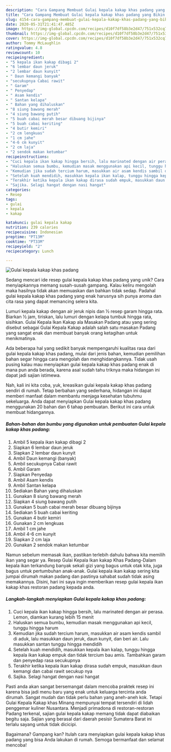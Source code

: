 ```yaml
---
description: "Cara Gampang Membuat Gulai kepala kakap khas padang yang Bikin Ngiler"
title: "Cara Gampang Membuat Gulai kepala kakap khas padang yang Bikin Ngiler"
slug: 4154-cara-gampang-membuat-gulai-kepala-kakap-khas-padang-yang-bikin-ngiler
date: 2020-05-31T21:41:47.485Z
image: https://img-global.cpcdn.com/recipes/d10f7df58b3e2d47/751x532cq70/gulai-kepala-kakap-khas-padang-foto-resep-utama.jpg
thumbnail: https://img-global.cpcdn.com/recipes/d10f7df58b3e2d47/751x532cq70/gulai-kepala-kakap-khas-padang-foto-resep-utama.jpg
cover: https://img-global.cpcdn.com/recipes/d10f7df58b3e2d47/751x532cq70/gulai-kepala-kakap-khas-padang-foto-resep-utama.jpg
author: Tommy McLaughlin
ratingvalue: 4.8
reviewcount: 10
recipeingredient:
- "5 kepala ikan kakap dibagi 2"
- "6 lembar daun jeruk"
- "2 lembar daun kunyit"
- " Daun kemangi banyak"
- "secukupnya Cabai rawit"
- " Garam"
- " Penyedap"
- " Asam kendis"
- " Santan kelapa"
- " Bahan yang dihaluskan"
- "8 siung bawang merah"
- "4 siung bawang putih"
- "5 buah cabai merah besar dibuang bijinya"
- "5 buah cabai keriting"
- "4 butir kemiri"
- "2 cm lengkuas"
- "1 cm jahe"
- "4-6 cm kunyit"
- "2 cm laja"
- "2 sendok makan ketumbar"
recipeinstructions:
- "Cuci kepala ikan kakap hingga bersih, lalu marinated dengan air perasa. Lemon, diamkan kurang lebih 15 menit"
- "Haluskan semua bumbu, kemudian masak menggunakan api kecil, tunggu hingga harum"
- "Kemudian jika sudah tercium harum, masukkan air asam kendis sambil di aduk, lalu masukkan daun jeruk, daun kunyit, dan beri air. Lalu masukkan santan tunggu hingga mendidih"
- "Setelah kuah mendidih, masukkan kepala ikan kalap, tunggu hingga kepala ikan kakap empuk dan tidak tercium bau amis. Tambahkan garam dan penyedap rasa secukupnya"
- "Terakhir ketika kepala ikan kakap dirasa sudah empuk, masukkan daun kemangi dan cabai rawit secukup nya"
- "Sajika. Selagi hangat dengan nasi hangat"
categories:
- Resep
tags:
- gulai
- kepala
- kakap

katakunci: gulai kepala kakap 
nutrition: 239 calories
recipecuisine: Indonesian
preptime: "PT13M"
cooktime: "PT33M"
recipeyield: "2"
recipecategory: Lunch

---
```



![Gulai kepala kakap khas padang](https://img-global.cpcdn.com/recipes/d10f7df58b3e2d47/751x532cq70/gulai-kepala-kakap-khas-padang-foto-resep-utama.jpg)

Sedang mencari ide resep gulai kepala kakap khas padang yang unik? Cara menyiapkannya memang susah-susah gampang. Kalau keliru mengolah maka hasilnya tidak akan memuaskan dan bahkan tidak sedap. Padahal gulai kepala kakap khas padang yang enak harusnya sih punya aroma dan cita rasa yang dapat memancing selera kita.

Lumuri kepala kakap dengan air jeruk nipis dan ½ resep garam hingga rata. Biarkan ½ jam, tiriskan, lalu lumuri dengan kelapa tumbuk hingga rata, sisihkan. Gulai Kepala Ikan Kakap ala Masakan Padang atau yang sering disebut sebagai Gulai Kepala Kakap adalah salah satu masakan Padang yang sangat enak dan membuat banyak orang ketagihan untuk menikmatinya.

Ada beberapa hal yang sedikit banyak mempengaruhi kualitas rasa dari gulai kepala kakap khas padang, mulai dari jenis bahan, kemudian pemilihan bahan segar hingga cara mengolah dan menghidangkannya. Tidak usah pusing kalau mau menyiapkan gulai kepala kakap khas padang enak di mana pun anda berada, karena asal sudah tahu triknya maka hidangan ini dapat jadi sajian istimewa.


Nah, kali ini kita coba, yuk, kreasikan gulai kepala kakap khas padang sendiri di rumah. Tetap berbahan yang sederhana, hidangan ini dapat memberi manfaat dalam membantu menjaga kesehatan tubuhmu sekeluarga. Anda dapat menyiapkan Gulai kepala kakap khas padang menggunakan 20 bahan dan 6 tahap pembuatan. Berikut ini cara untuk membuat hidangannya.

<!--inarticleads1-->

##### Bahan-bahan dan bumbu yang digunakan untuk pembuatan Gulai kepala kakap khas padang:

1. Ambil 5 kepala ikan kakap dibagi 2
1. Siapkan 6 lembar daun jeruk
1. Siapkan 2 lembar daun kunyit
1. Ambil  Daun kemangi (banyak)
1. Ambil secukupnya Cabai rawit
1. Ambil  Garam
1. Siapkan  Penyedap
1. Ambil  Asam kendis
1. Ambil  Santan kelapa
1. Sediakan  Bahan yang dihaluskan
1. Gunakan 8 siung bawang merah
1. Siapkan 4 siung bawang putih
1. Gunakan 5 buah cabai merah besar dibuang bijinya
1. Sediakan 5 buah cabai keriting
1. Gunakan 4 butir kemiri
1. Gunakan 2 cm lengkuas
1. Ambil 1 cm jahe
1. Ambil 4-6 cm kunyit
1. Siapkan 2 cm laja
1. Gunakan 2 sendok makan ketumbar


Namun sebelum memasak ikan, pastikan terlebih dahulu bahwa kita memilih ikan yang segar ya. Resep Gulai Kepala Ikan kakap Khas Padang-Dalam kepala ikan terkandung banyak sekali gizi yang bagus untuk otak kita, juga bagus untuk pertumbuhan anak-anak. Gulai kepala ikan kakap sering kita jumpai dirumah makan padang dan pastinya sahabat sudah tidak asing memakannya. Disini, hari ini saya ingin memberikan resep gulai kepala ikan kakap khas restoran padang kepada anda. 

<!--inarticleads2-->

##### Langkah-langkah menyiapkan Gulai kepala kakap khas padang:

1. Cuci kepala ikan kakap hingga bersih, lalu marinated dengan air perasa. Lemon, diamkan kurang lebih 15 menit
1. Haluskan semua bumbu, kemudian masak menggunakan api kecil, tunggu hingga harum
1. Kemudian jika sudah tercium harum, masukkan air asam kendis sambil di aduk, lalu masukkan daun jeruk, daun kunyit, dan beri air. Lalu masukkan santan tunggu hingga mendidih
1. Setelah kuah mendidih, masukkan kepala ikan kalap, tunggu hingga kepala ikan kakap empuk dan tidak tercium bau amis. Tambahkan garam dan penyedap rasa secukupnya
1. Terakhir ketika kepala ikan kakap dirasa sudah empuk, masukkan daun kemangi dan cabai rawit secukup nya
1. Sajika. Selagi hangat dengan nasi hangat


Pasti anda akan sangat bersemangat dalam mencoba praktek resep ini karena bisa jadi menu baru yang enak untuk keluarga tercinta anda dirumah. Sangat mudah dan tidak perlu bahan yang aneh-aneh kok. Tetapi Gulai Kepala Kakap khas Minang mempunyai tempat tersendiri di lidah penggemar kuliner Nusantara. Menjadi primadona di restoran-restoran Padang terkenal, sajian gulai kepala kakap memang tidak dapat diabaikan begitu saja. Sajian yang berasal dari daerah pesisir Sumatera Barat ini terlalu sayang untuk tidak dicicipi. 

Bagaimana? Gampang kan? Itulah cara menyiapkan gulai kepala kakap khas padang yang bisa Anda lakukan di rumah. Semoga bermanfaat dan selamat mencoba!
